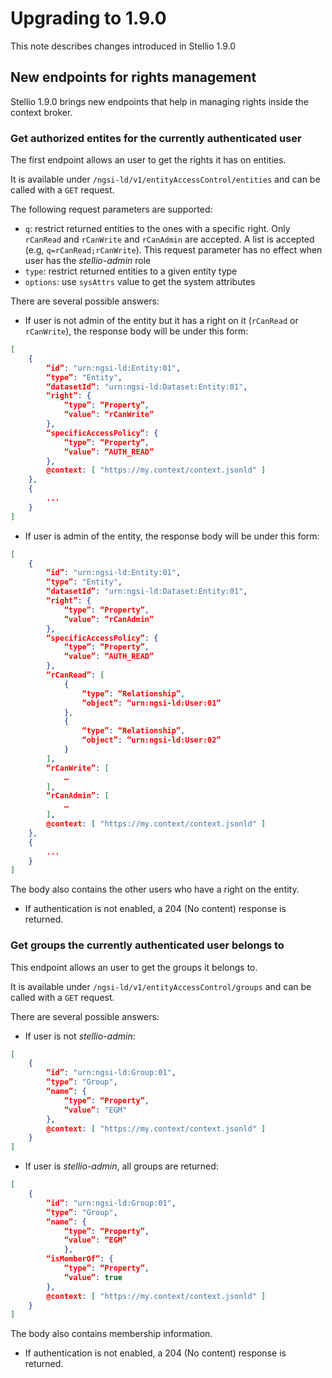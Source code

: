 # Upgrading to 1.9.0

This note describes changes introduced in Stellio 1.9.0

## New endpoints for rights management

Stellio 1.9.0 brings new endpoints that help in managing rights inside the context broker.

### Get authorized entites for the currently authenticated user 

The first endpoint allows an user to get the rights it has on entities.

It is available under `/ngsi-ld/v1/entityAccessControl/entities` and can be called with a `GET` request.

The following request parameters are supported: 

* `q`: restrict returned entities to the ones with a specific right. Only `rCanRead` and `rCanWrite` and `rCanAdmin` are accepted. A list is accepted (e.g, `q=rCanRead;rCanWrite`). This request parameter has no effect when user has the _stellio-admin_ role
* `type`: restrict returned entities to a given entity type
* `options`: use `sysAttrs` value to get the system attributes

There are several possible answers:

* If user is not admin of the entity but it has a right on it (`rCanRead` or `rCanWrite`), the response body will be under this form:  

```JSON
[
    { 
        “id”: "urn:ngsi-ld:Entity:01",
        “type”: "Entity",
        “datasetId”: "urn:ngsi-ld:Dataset:Entity:01",
        “right”: { 
            “type”: “Property”, 
            “value”: “rCanWrite” 
        }, 
        “specificAccessPolicy”: { 
            “type”: “Property”, 
            “value”: “AUTH_READ” 
        }, 
        @context: [ "https://my.context/context.jsonld" ] 
    },
    {
        ...
    }
]
```

* If user is admin of the entity, the response body will be under this form: 

```json
[
    { 
        “id”: "urn:ngsi-ld:Entity:01",
        “type”: "Entity",
        “datasetId”: "urn:ngsi-ld:Dataset:Entity:01",
        “right”: { 
            “type”: “Property”, 
            “value”: “rCanAdmin” 
        }, 
        “specificAccessPolicy”: { 
            “type”: “Property”, 
            “value”: “AUTH_READ” 
        }, 
        “rCanRead”: [  
            {  
                “type”: “Relationship”,  
                “object”: “urn:ngsi-ld:User:01”     
            }, 
            {  
                “type”: “Relationship”,  
                “object”: “urn:ngsi-ld:User:02”
            } 
        ], 
        “rCanWrite”: [ 
            … 
        ], 
        “rCanAdmin”: [ 
            … 
        ], 
        @context: [ "https://my.context/context.jsonld" ] 
    },
    {
        ...
    }
]
```

The body also contains the other users who have a right on the entity.

* If authentication is not enabled, a 204 (No content) response is returned. 


### Get groups the currently authenticated user belongs to 

This endpoint allows an user to get the groups it belongs to.

It is available under `/ngsi-ld/v1/entityAccessControl/groups` and can be called with a `GET` request.

There are several possible answers:

* If user is not _stellio-admin_: 

```json
[
    { 
        “id”: "urn:ngsi-ld:Group:01",
        “type”: "Group",
        “name”: { 
            “type”: “Property”, 
            “value”: "EGM" 
        }, 
        @context: [ "https://my.context/context.jsonld" ] 
    }
]
```

* If user is _stellio-admin_, all groups are returned:

```json
[
    { 
        “id”: "urn:ngsi-ld:Group:01",
        “type”: "Group",
        “name”: { 
            “type”: “Property”, 
            “value”: “EGM” 
            }, 
        “isMemberOf”: { 
            “type”: “Property”, 
            “value”: true
        }, 
        @context: [ "https://my.context/context.jsonld" ] 
    }
]
```

The body also contains membership information. 

* If authentication is not enabled, a 204 (No content) response is returned. 
